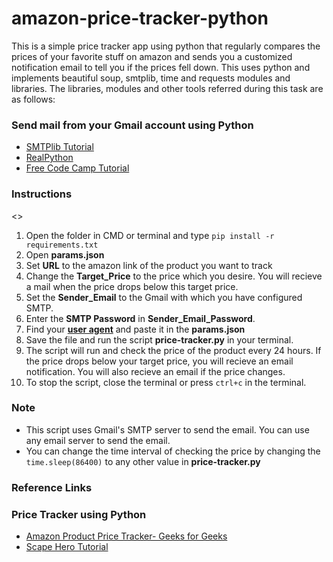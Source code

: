 # amazon-price-tracker-python
This is a simple price tracker app using python that regularly compares the prices of your favorite stuff on amazon and sends you a customized notification email to tell you if the prices fell down.
This uses python and implements beautiful soup, smtplib, time and requests modules and libraries.
The libraries, modules and other tools referred during this task are as follows:
<h3>Send mail from your Gmail account using Python</h3>
<ul>
  <li><a href= "https://www.geeksforgeeks.org/send-mail-gmail-account-using-python/">SMTPlib Tutorial</a></li>
  <li><a href= "https://realpython.com/python-send-email/">RealPython</a></li>
  <li><a href= "https://www.freecodecamp.org/news/send-emails-using-code-4fcea9df63f/">Free Code Camp Tutorial</a></li>
</ul>

### Instructions
<>
1. Open the folder in CMD or terminal and type `pip install -r requirements.txt`
2. Open **params.json**
3. Set **URL** to the amazon link of the product you want to track
4. Change the **Target_Price** to the price which you desire. You will recieve a mail when the price drops below this target price.
5. Set the **Sender_Email** to the Gmail with which you have configured SMTP. 
6. Enter the **SMTP Password** in **Sender_Email_Password**.
7. Find your [**user agent**](https://www.google.com/search?q=my+user+agent&oq=my+user&aqs=chrome.1.69i57j0l5.2294j1j7&sourceid=chrome&ie=UTF-8) and paste it in the **params.json** 
8. Save the file and run the script **price-tracker.py** in your terminal.
9. The script will run and check the price of the product every 24 hours. If the price drops below your target price, you will recieve an email notification. You will also recieve an email if the price changes.
10. To stop the script, close the terminal or press `ctrl+c` in the terminal. 

### Note
- This script uses Gmail's SMTP server to send the email. You can use any email server to send the email.
- You can change the time interval of checking the price by changing the `time.sleep(86400)` to any other value in **price-tracker.py**

### Reference Links
<h3>Price Tracker using Python</h3>
<ul>
  <li><a href= "https://www.geeksforgeeks.org/amazon-product-price-tracker-using-python/">Amazon Product Price Tracker- Geeks for Geeks</a></li>
  <li><a href= "https://www.scrapehero.com/tutorial-how-to-scrape-amazon-seller-prices-using-python/">Scape Hero Tutorial</a></li>
  </ul>
